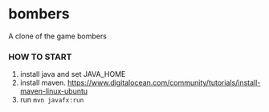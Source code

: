 # bombers
A clone of the game bombers

### HOW TO START
1. install java and set JAVA_HOME
2. install maven. https://www.digitalocean.com/community/tutorials/install-maven-linux-ubuntu
3. run ```mvn javafx:run```